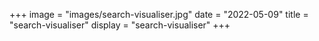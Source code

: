 +++
image = "images/search-visualiser.jpg"
date = "2022-05-09"
title = "search-visualiser"
display = "search-visualiser"
+++
